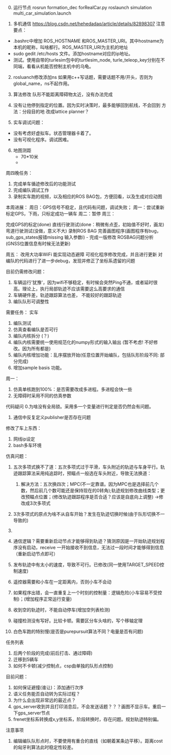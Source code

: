 0. 运行节点
rosrun formation_dec forRealCar.py
roslaunch simulation multi_car_simulation.launch

1. 多机通信
https://blog.csdn.net/hehedadaq/article/details/82898307
注意要点：
  - .bashrc中增加 ROS_HOSTNAME 和ROS_MASTER_URI。其中hostname为本机的昵称，叫啥都行。ROS_MASTER_URI为主机的地址
  - sudo gedit /etc/hosts 文件。添加hostname对应的ip地址。
  - 测试。使用自带的turlesim包中的turtlesim_node, turle_teleop_key分别在不同端，看看从机能否控制主机中的乌龟。

2. rosluanch修改添加ns
  如果用c++写话题，需要话题不用/开头，否则为global_name，ns不起作用。
3. 算法修改
队形不能距离障碍物太近，没有办法完成

4. 没有让他停到指定的位置。因为实时决策时，最多能够回到航线，不会回到
方法：分段目的地
改成lattice planner？

5. 实车调试问题：
 - 没有考虑好虚拟车。状态管理器卡着了。
 - 没有可视化程序。调试困难。

6. 地图测距
   - 70*10米
   - 

周四晚任务：
1. 完成单车循迹修改后的功能测试
2. 完成编队调试工作
3. 录制实车跑的视频，以及相应的ROS BAG包，方便回看，以及生成对应动图

本周进展：
周日：GPS信号不稳定，且代码有问题，调试失败；
周一：尝试重新标定GPS，下雨，只标定成功一辆车
周二：暂停
周三：

完成GPS的标定(done)
直线行驶测试(done：稍微有点歪，初始值不好时，画龙)
弯道行驶测试(没做，意义不大)
录制ROS BAG
完善画图程序(画图程序有bug， sub_gps_states报错missing 输入参数i) - 完成一版修改
ROSBAG问题分析(GNSS位置信息有时候无法更新)

周五：
改用大功率WiFi
能实现动态避障
可视化程序修改完成，并且进行更新
对编队的代码进行了进一步debug，发现并修正了坐标系遗留的问题

目前仍需修改问题：
1. 车辆运行'犹豫'，因为wifi不够稳定，有时候会突然Ping不通，或者延时很高。理论上，执行局部轨迹不应该需要这么高要求的通信
2. 车辆硬件差，轨迹跟踪算法也差， 不能较好的跟踪轨迹
3. 编队队形可调整性

需要任务：
实车
1. 编队测试
2. 仿真查看编队是否可行
3. 编队内核拆分 (？)
4. 编队内核需要统一使用规范化的numpy形式的输入输出 (暂不考虑! 不好修改。因为所有都是)
5. 编队内核增加功能：乱序摆放开始(任意位置开始编队，包括队形阶段不同: 部分完成)
6. 增加sample basis 功能。

周一：
1. 仿真单核跑到100%：是否需要改成多进程。多进程会快一些
2. 无障碍时采用不同的仿真参数



代码疑问
0.为啥没有全局锁。采用多一个变量进行判定是否仍然会有问题。
1. 通信中反复定义publisher是否存在问题

修改了车上东西：
1. 网线ip设定
2. bash多车环境


仿真问题：
1. 五次多项式换不了道：五次多项式过于平滑，车头附近的轨迹与车身平行。轨迹跟踪算法采用纯追踪时，预瞄点一般选在车头附近，导致无法换道：
   1. 解决方法：五次换四次；MPC(不一定靠谱。因为MPC也是选择前几个数，然后前几个数可能还是保持现在的0转角);轨迹规划修改曲线类型；更改预瞄点位置；(修改轨迹跟踪程序是否合适？应该是自底向上调整) ->修改成3次多项式
2. 3次多项式的原点为啥不从自车开始？发生在轨迹切换时候(由于队形切换不一导致的)
3. 


1. 通信逻辑？需要重新启动节点才能够得到轨迹？猜测原因是一开始轨迹规划程序没有启动，receive 一开始接收不到信息，无法过一段时间才能够得到信息（重新启动节点即可）
2. 发布轨迹中有太小的速度，导致不可行。已修改(同一使用TARGET_SPEED控制速度)
3. 遥控器需要和小车在一定距离内，否则小车不会动
4. 如果程序出错，会一直重复上一个时刻的控制量：逻辑危险(小车容易不受控制)；(增加程序正常运行变量)
5. 收到空的轨迹时，不能自动停车(增加空列表检测)
6. 碰撞检测没有写好。比较卡顿。需要区分车头啥的，写个移轴定理
7. 白色车跑的特别慢(是否是purepursuit算法不同？电量是否有问题)

任务列表
1. 后两个阶段的完成(前后打击、通过障碍)
2. 迁移到5辆车
3. 如何不卡顿(减少控制点，csp由单独的队形点控制)

目前问题：
1. 如何保证避撞(谁让)：添加通行次序
2. 语义任务能否自动转为实际过程？
3. 为什么会出现非常远的最近点？
4. gps_server收到并且打印消息后，不会发送话题？？？画图不显示车。重启一下gps_server节点
5. frenet坐标系转换成x,y坐标系，阶段转换时，存在问题。规划轨迹特别偏。


注意事项
1. 编辑编队队形点时，不要使用有重合的直线（如朝着某条边平移）。距离cost的匈牙利算法此时稳定性较差。